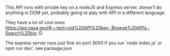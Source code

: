 This API runs with private key on a nodeJS and Express server, doesn't do anything in DOM yet, probably going to play with API in a different language.

They have a lot of cool ones https://api.nasa.gov/#:~:text=old%20API%20key-,Browse%20APIs,-Search%20big :D

The express server runs just fine on port 3000 if you run 'node index.js' or npm run dev', see package.json
